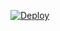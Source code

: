 







[![Deploy](https://www.herokucdn.com/deploy/button.svg)](https://heroku.com/deploy?template=https://github.com/stkeditz/Logger-of-Aarohi)



